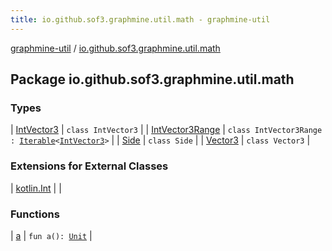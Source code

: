 ```yaml
---
title: io.github.sof3.graphmine.util.math - graphmine-util
---
```


[graphmine-util](../index.html) / [io.github.sof3.graphmine.util.math](./index.html)

## Package io.github.sof3.graphmine.util.math

### Types

| [IntVector3](-int-vector3/index.html) | `class IntVector3` |
| [IntVector3Range](-int-vector3-range/index.html) | `class IntVector3Range : `[`Iterable`](https://kotlinlang.org/api/latest/jvm/stdlib/kotlin.collections/-iterable/index.html)`<`[`IntVector3`](-int-vector3/index.html)`>` |
| [Side](-side/index.html) | `class Side` |
| [Vector3](-vector3/index.html) | `class Vector3` |

### Extensions for External Classes

| [kotlin.Int](kotlin.-int/index.html) |  |

### Functions

| [a](a.html) | `fun a(): `[`Unit`](https://kotlinlang.org/api/latest/jvm/stdlib/kotlin/-unit/index.html) |

